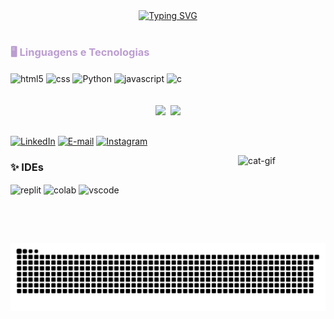 <div align="center">
  <a href="https://git.io/typing-svg">
    <a href="https://git.io/typing-svg"><img src="https://readme-typing-svg.demolab.com?font=Fira+Code&duration=4500&pause=1000&color=F0DCD4&width=435&lines=%E2%9C%A7%CB%96%C2%B0.+Ol%C3%A1!+Seja+bem-vindo!+%E2%9C%A7%CB%96%C2%B0." alt="Typing SVG" /></a>
  </a>
</div>

#

### <span style="color:#bc9dd1">🖥️ Linguagens e Tecnologias</span>
</div>
<div>
    <img align="center"  alt="html5" height="30" weight="40" src="https://cdn.jsdelivr.net/gh/devicons/devicon@latest/icons/html5/html5-original-wordmark.svg" >
    <img align="center"  alt="css"  height="30" weight="40"src="https://cdn.jsdelivr.net/gh/devicons/devicon@latest/icons/css3/css3-original-wordmark.svg" >
    <img align="center"  alt="Python" height="30" weight="40"src="https://cdn.jsdelivr.net/gh/devicons/devicon@latest/icons/python/python-original.svg"/>
    <img align="center"  alt="javascript" height="30" weight="40" src="https://cdn.jsdelivr.net/gh/devicons/devicon@latest/icons/javascript/javascript-original.svg"/>
    <img align="center" alt="c" height="30" weight="40" src="https://cdn.jsdelivr.net/gh/devicons/devicon@latest/icons/c/c-original.svg"/>
</div><br><br>

<div align="center">
<img height="160em" src="https://github-readme-stats.vercel.app/api?username=nathalimf&theme=rose&show_icons=true" />&nbsp;&nbsp;<img height="110em" src="https://github-readme-stats.vercel.app/api/top-langs/?username=nathalimf&theme=rose&layout=compact"/>
</div>

##
[![LinkedIn](https://img.shields.io/badge/LinkedIn-0077B5?style=for-the-badge&logo=linkedin&logoColor=white)](https://www.linkedin.com/in/martinsnathali/)
[![E-mail](https://img.shields.io/badge/-Email-000?style=for-the-badge&logo=microsoft-outlook&logoColor=FFFFFF)](mailto:nathalimartinsferreira@gmail.com)
[![Instagram](https://img.shields.io/badge/Instagram-E4405F?style=for-the-badge&logo=instagram&logoColor=white)]((https://www.instagram.com/naatrix_/))
<div>
<img align="right" alt="cat-gif" height="140" width="140" right="100" src="https://s6.gifyu.com/images/bMwfn.gif">
</div>


### ✨ IDEs
<div>
    <img align="center"  alt="replit" height="30" weight="40"src="https://cdn.jsdelivr.net/gh/devicons/devicon@latest/icons/replit/replit-original.svg" />
    <img align="center"  alt="colab" src="https://img.shields.io/badge/Colab-F9AB00?style=for-the-badge&logo=googlecolab&color=525252">
    <img align="center"  alt="vscode" height="30" weight="40" src="https://cdn.jsdelivr.net/gh/devicons/devicon@latest/icons/vscode/vscode-original.svg" />
          
</div>
          
<picture align="center">
  <source media="(prefers-color-scheme: dark)" srcset="https://raw.githubusercontent.com/nathalimf/nathalimf/output/github-contribution-grid-snake-dark.svg">
  <source media="(prefers-color-scheme: light)" srcset="https://raw.githubusercontent.com/nathalimf/nathalimf/output/github-contribution-grid-snake-dark.svg">
  <img align="center" alt="github contribution grid snake animation" src="https://raw.githubusercontent.com/nathalimf/nathalimf/output/github-contribution-grid-snake.svg">
</picture>
